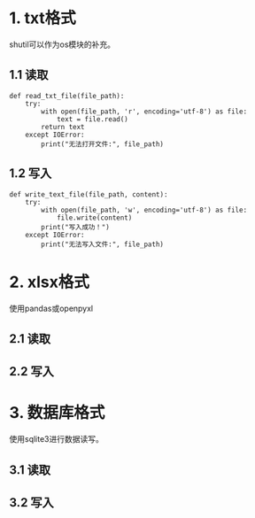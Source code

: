 
# 1. txt格式
shutil可以作为os模块的补充。
## 1.1 读取
```
def read_txt_file(file_path):
    try:
        with open(file_path, 'r', encoding='utf-8') as file:
            text = file.read()
        return text
    except IOError:
        print("无法打开文件:", file_path)
```


## 1.2 写入
```
def write_text_file(file_path, content):
    try:
        with open(file_path, 'w', encoding='utf-8') as file:
            file.write(content)
        print("写入成功！")
    except IOError:
        print("无法写入文件:", file_path)
```

# 2. xlsx格式
使用pandas或openpyxl
## 2.1 读取


## 2.2 写入


# 3. 数据库格式
使用sqlite3进行数据读写。
## 3.1 读取

## 3.2 写入
